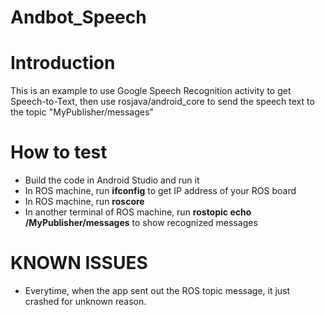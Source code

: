 # Andbot_Speech

# Introduction
This is an example to use Google Speech Recognition activity to get Speech-to-Text, then use rosjava/android_core to send the speech text to the topic "MyPublisher/messages"

# How to test
* Build the code in Android Studio and run it
* In ROS machine, run **ifconfig** to get IP address of your ROS board
* In ROS machine, run **roscore**
* In another terminal of ROS machine, run **rostopic echo /MyPublisher/messages** to show recognized messages


# KNOWN ISSUES
* Everytime, when the app sent out the ROS topic message, it just crashed for unknown reason. 
